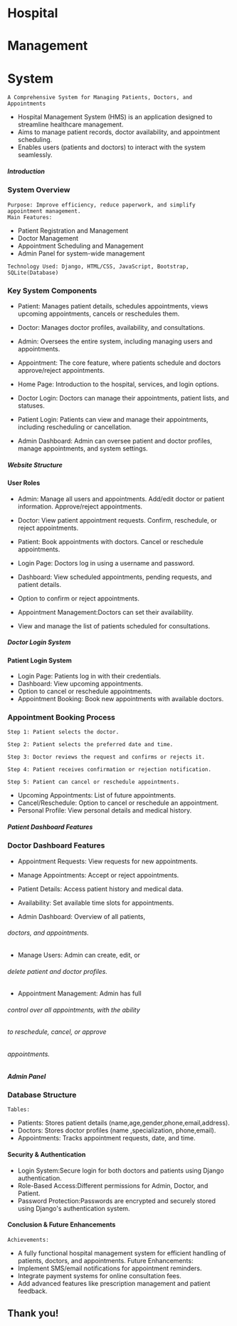 # Hospital

# Management

# System

```
A Comprehensive System for Managing Patients, Doctors, and Appointments
```

- Hospital Management System (HMS) is an
    application designed to streamline
    healthcare management.
- Aims to manage patient records, doctor
    availability, and appointment scheduling.
- Enables users (patients and doctors) to
    interact with the system seamlessly.

##### Introduction


### System Overview

```
Purpose: Improve efficiency, reduce paperwork, and simplify appointment management.
Main Features:
```
- Patient Registration and Management
- Doctor Management
- Appointment Scheduling and Management
- Admin Panel for system-wide management

```
Technology Used: Django, HTML/CSS, JavaScript, Bootstrap, SQLite(Database)
```

### Key System Components

- Patient: Manages patient details, schedules appointments, views upcoming appointments, cancels or
    reschedules them.
- Doctor: Manages doctor profiles, availability, and consultations.
- Admin: Oversees the entire system, including managing users and appointments.
- Appointment: The core feature, where patients schedule and doctors approve/reject appointments.


- Home Page: Introduction to the hospital, services, and login options.
- Doctor Login: Doctors can manage their appointments, patient lists, and statuses.
- Patient Login: Patients can view and manage their appointments, including rescheduling or cancellation.
- Admin Dashboard: Admin can oversee patient and doctor
    profiles, manage appointments, and system settings.

##### Website Structure


#### User Roles

- Admin:
    Manage all users and appointments.
    Add/edit doctor or patient information.
    Approve/reject appointments.
- Doctor:
    View patient appointment requests.
       Confirm, reschedule, or reject appointments.
- Patient:
    Book appointments with doctors.
    Cancel or reschedule appointments.


- Login Page: Doctors log in using a username and
    password.
- Dashboard: View scheduled appointments, pending
    requests, and patient details.
- Option to confirm or reject appointments.
- Appointment Management:Doctors can set their
    availability.
- View and manage the list of patients scheduled for
    consultations.

##### Doctor Login System


#### Patient Login System

- Login Page: Patients log in with their credentials.
- Dashboard: View upcoming appointments.
- Option to cancel or reschedule appointments.
- Appointment Booking: Book new appointments with available doctors.


### Appointment Booking Process

```
Step 1: Patient selects the doctor.
```
```
Step 2: Patient selects the preferred date and time.
```
```
Step 3: Doctor reviews the request and confirms or rejects it.
```
```
Step 4: Patient receives confirmation or rejection notification.
```
```
Step 5: Patient can cancel or reschedule appointments.
```

- Upcoming Appointments: List of future appointments.
- Cancel/Reschedule: Option to cancel or reschedule an appointment.
- Personal Profile: View personal details and medical
    history.

##### Patient Dashboard Features


### Doctor Dashboard Features

- Appointment Requests: View requests for new appointments.
- Manage Appointments: Accept or reject appointments.
- Patient Details: Access patient history and medical data.
- Availability: Set available time slots for appointments.


- Admin Dashboard: Overview of all patients,

###### doctors, and appointments.

- Manage Users: Admin can create, edit, or

###### delete patient and doctor profiles.

- Appointment Management: Admin has full

###### control over all appointments, with the ability

###### to reschedule, cancel, or approve

###### appointments.

##### Admin Panel


### Database Structure

```
Tables:
```
- Patients: Stores patient details (name,age,gender,phone,email,address).
- Doctors: Stores doctor profiles (name ,specialization, phone,email).
- Appointments: Tracks appointment requests, date, and time.


#### Security & Authentication

- Login System:Secure login for both doctors and
    patients using Django authentication.
- Role-Based Access:Different permissions for Admin,
    Doctor, and Patient.
- Password Protection:Passwords are encrypted and
    securely stored using Django's authentication system.


#### Conclusion & Future Enhancements

```
Achievements:
```
- A fully functional hospital management system for efficient handling of patients,
    doctors, and appointments.
Future Enhancements:
- Implement SMS/email notifications for appointment reminders.
- Integrate payment systems for online consultation fees.
- Add advanced features like prescription management and patient feedback.


## Thank you!